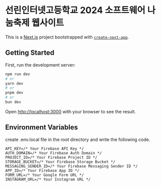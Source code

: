 # 선린인터넷고등학교 2024 소프트웨어 나눔축제 웹사이트

This is a [Next.js](https://nextjs.org) project bootstrapped with [`create-next-app`](https://nextjs.org/docs/app/api-reference/cli/create-next-app).


## Getting Started

First, run the development server:

```bash
npm run dev
# or
yarn dev
# or
pnpm dev
# or
bun dev
```

Open [http://localhost:3000](http://localhost:3000) with your browser to see the result.

## Environment Variables
create .env.local file in the root directory and write the following code.
```
API_KEY=/* Your Firebase API Key */
AUTH_DOMAIN=/* Your Firebase Auth Domain */
PROJECT_ID=/* Your Firebase Project ID */
STORAGE_BUCKET=/* Your Firebase Storage Bucket */
MESSAGING_SENDER_ID=/* Your Firebase Messaging Sender ID */
APP_ID=/* Your Firebase App ID */
FORM_URL=/* Your Google Form URL */
INSTAGRAM_URL=/* Your Instagram URL */
```
